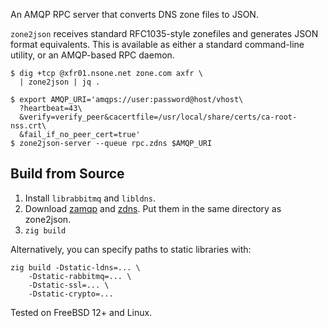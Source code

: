 An AMQP RPC server that converts DNS zone files to JSON.

`zone2json` receives standard RFC1035-style zonefiles and generates JSON
format equivalents. This is available as either a standard command-line
utility, or an AMQP-based RPC daemon.

```
$ dig +tcp @xfr01.nsone.net zone.com axfr \
  | zone2json | jq .

$ export AMQP_URI='amqps://user:password@host/vhost\
  ?heartbeat=43\
  &verify=verify_peer&cacertfile=/usr/local/share/certs/ca-root-nss.crt\
  &fail_if_no_peer_cert=true'
$ zone2json-server --queue rpc.zdns $AMQP_URI
```

## Build from Source

1. Install `librabbitmq` and `libldns`.
2. Download [zamqp](https://github.com/skunkwerks/zamqp) and
   [zdns](https://github.com/skunkwerks/zdns). Put them in the same
   directory as zone2json.
3. `zig build`

Alternatively, you can specify paths to static libraries with:

```
zig build -Dstatic-ldns=... \
    -Dstatic-rabbitmq=... \
    -Dstatic-ssl=... \
    -Dstatic-crypto=...
```

Tested on FreeBSD 12+ and Linux.

